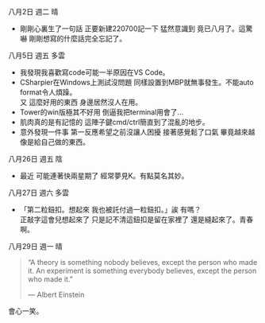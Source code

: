 八月2日 週二 晴
- 剛剛心裏生了一句話 正要新建220700記一下 猛然意識到 竟已八月了。這驚嚇 剛剛想寫的什麼話完全忘記了。

八月5日 週五 多雲
- 我發現我喜歡寫code可能一半原因在VS Code。
- CSharpier在Windows上測試沒問題 同樣設置到MBP就無事發生。不能auto format令人煩躁。  
又 這麼好用的東西 身邊居然沒人在用。
- Tower的win版極其不好用 倒逼我把terminal用會了...
- 肌肉真的是有記憶的 這陣子鍵cmd/ctrl簡直到了混亂的地步。
- 意外發現一件事 第一反應希望之前沒讓人困擾 接著感覺鬆了口氣 畢竟越來越像是給自己做的東西。

八月26日 週五 陰
- 最近 可能連著快兩星期了 經常夢見K。有點莫名其妙。

八月27日 週六 多雲
- 「第二粒鈕扣。想起來 我也被託付過一粒鈕扣。」誒 有嗎？  
正敲字這會兒想起來了 只是記不清這鈕扣是留在家裡了 還是縫起來了。青春啊。

八月29日 週一 晴
> “A theory is something nobody believes, except the person who made it. An experiment is something everybody believes, except the person who made it.”
>
> ― Albert Einstein

會心一笑。
